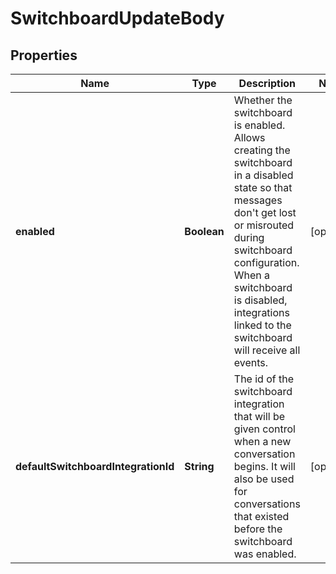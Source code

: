 

# SwitchboardUpdateBody


## Properties

| Name | Type | Description | Notes |
|------------ | ------------- | ------------- | -------------|
|**enabled** | **Boolean** | Whether the switchboard is enabled. Allows creating the switchboard in a disabled state so that messages don&#39;t get lost or misrouted during switchboard configuration. When a switchboard is disabled, integrations linked to the switchboard will receive all events. |  [optional] |
|**defaultSwitchboardIntegrationId** | **String** | The id of the switchboard integration that will be given control when a new conversation begins. It will also be used for conversations that existed before the switchboard was enabled. |  [optional] |



